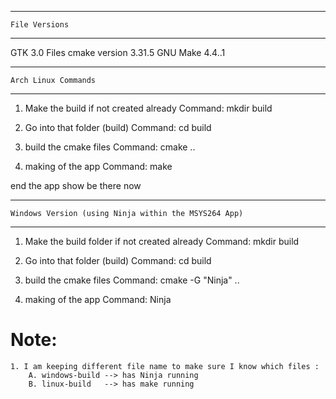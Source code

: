 ------------------------------
	File Versions
------------------------------
GTK 3.0 Files
cmake version 3.31.5
GNU Make 4.4..1

-------------------------------------------------
	Arch Linux Commands
-------------------------------------------------
1. Make the build if not created already
	Command: mkdir build

2. Go into that folder (build)
	Command: cd build 

3. build the cmake files
	Command: cmake ..

4. making of the app
	Command: make

end the app show be there now


--------------------------------------------------------------
	Windows Version (using Ninja within the MSYS264 App)
--------------------------------------------------------------

1. Make the build folder if not created already
	Command: mkdir build

2. Go into that folder (build)
	Command: cd build

3. build the cmake files 
	Command: cmake -G "Ninja" ..

4. making of the app
	Command: Ninja


# Note:
	1. I am keeping different file name to make sure I know which files :
		A. windows-build --> has Ninja running
		B. linux-build 	 --> has make running 
